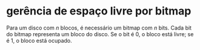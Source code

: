 # gerência de espaço livre por bitmap

Para um disco com $n$ blocos, é necessário um bitmap com $n$ bits. Cada bit do bitmap representa um bloco do disco. Se o bit é 0, o bloco está livre; se é 1, o bloco está ocupado.
